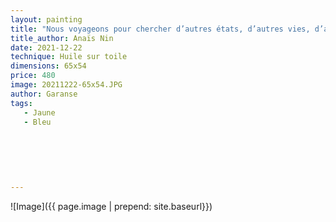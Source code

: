 ```yaml
---
layout: painting
title: "Nous voyageons pour chercher d’autres états, d’autres vies, d’autres âmes."   
title_author: Anaïs Nin
date: 2021-12-22
technique: Huile sur toile
dimensions: 65x54
price: 480
image: 20211222-65x54.JPG
author: Garanse
tags:
   - Jaune
   - Bleu
  
  
  
  
  
  
---
```

![Image]({{ page.image | prepend: site.baseurl}})

